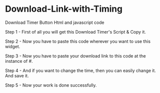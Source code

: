 # Download-Link-with-Timing

Download Timer Button Html and javascript code

Step 1 - First of all you will get this Download Timer's Script & Copy it.

Step 2 - Now you have to paste this code wherever you want to use this widget.

Step 3 - Now you have to paste your download link to this code at the instance of #.

Step 4 - And if you want to change the time, then you can easily change it. And save it.

Step 5 - Now your work is done successfully.
